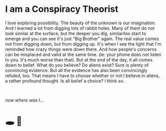 #  I am a Conspiracy Theorist 

I love exploring possibility. The beauty of the unknown is our imagination. And I learned a lot from digging lots of rabbit holes. Many of them do not look similar at the surface, but the deeper you dig, similarites start to emerge and you can see it's just "Big Brother" again. The real value comes not from digging down, but from digging up. It's when I see the light that I'm reminded how crazy things were down there. And how people's concerns can be misplaced and valid at the same time. (ie: your phone does not listen to you. it's much worse than that). But at the end of the day, it all comes down to belief. What do you believe? Do aliens exist? Sure is plenty of convincing evidence. But all the evidence  has also been convincingly refuted, too. That means I have to choose whether or not I believe in aliens, a rather profound thought. Is all belief a choice? I think so. 

<br>

*now where was I...*

# 🕳️ 🐇

